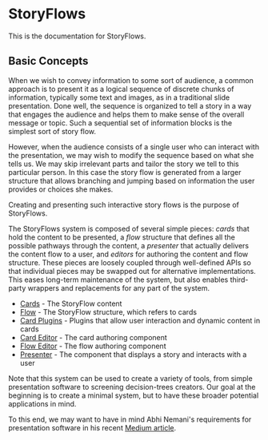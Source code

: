 # StoryFlows
This is the documentation for StoryFlows.

## Basic Concepts

When we wish to convey information to some sort of audience, a common approach is to present it as a logical sequence of discrete chunks of information, typically some text and images, as in a traditional slide presentation. Done well, the sequence is organized to tell a story in a way that engages the audience and helps them to make sense of the overall message or topic. Such a sequential set of information blocks is the simplest sort of story flow.

However, when the audience consists of a single user who can interact with the presentation, we may wish to modify the sequence based on what she tells us. We may skip irrelevant parts and tailor the story we tell to this particular person. In this case the story flow is generated from a larger structure that allows branching and jumping based on information the user provides or choices she makes.

Creating and presenting such interactive story flows is the purpose of StoryFlows.

The StoryFlows system is composed of several simple pieces: _cards_ that hold the content to be presented, a _flow_ structure that defines all the possible pathways through the content, a _presenter_ that actually delivers the content flow to a user, and _editors_ for authoring the content and flow structure. These pieces are loosely coupled through well-defined APIs so that individual pieces may be swapped out for alternative implementations. This eases long-term maintenance of the system, but also enables third-party wrappers and replacements for any part of the system.

* [Cards](cards.md) - The StoryFlow content
* [Flow](flow.md) - The StoryFlow structure, which refers to cards
* [Card Plugins](plugins.md) - Plugins that allow user interaction and dynamic content in cards
* [Card Editor](cardeditor.md) - The card authoring component
* [Flow Editor](floweditor.md) - The flow authoring component
* [Presenter](presenter.md) - The component that displays a story and interacts with a user

Note that this system can be used to create a variety of tools, from simple presentation software to screening decision-trees creators. Our goal at the beginning is to create a minimal system, but to have these broader potential applications in mind.

To this end, we may want to have in mind Abhi Nemani's requirements for presentation software in his recent <a href="https://medium.com/@abhinemani/we-deserve-better-presentation-software-a-pitch-1ec9e2a8a57#.ji4oxcfv8" target="_blank">Medium article</a>.

